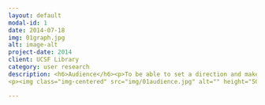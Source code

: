 ```yaml
---
layout: default
modal-id: 1
date: 2014-07-18
img: 01graph.jpg
alt: image-alt
project-date: 2014
client: UCSF Library
category: user research
description: <h6>Audience</h6><p>To be able to set a direction and make improvements, the Web Projects Team really needed a better sense of our audience and the needs we were trying to meet. Through a combination of focused interviews, survey results, discussions with students, and using existing UCSF numbers, I was able to come up with a good approximation that is very useful in keeping us on course. More detail is captured in a blog<a href="https://blogs.library.ucsf.edu/ckm/2014/04/11/its-all-about-audience/">post.</a> Along with our <a href="https://wiki.library.ucsf.edu/display/LWP/Purpose+and+Guiding+Principles">Purpose and Guiding Principles,</a> we now have the beginnings of a content strategy.</p>
<p><img class="img-centered" src="img/01audience.jpg" alt="" height="500" width="700"></p>

---
```

